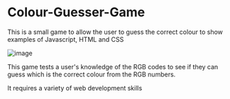 # Colour-Guesser-Game
This is a small game to allow the user to guess the correct colour to show examples of Javascript, HTML and CSS


![image](https://user-images.githubusercontent.com/98695677/159503638-9a9b8e17-d84b-4f9d-a3dc-023e733aaaa7.png)

This game tests a user's knowledge of the RGB codes to see if they can guess which is the correct colour from the RGB numbers.

It requires a variety of web development skills
